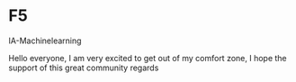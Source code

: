 # F5
IA-Machinelearning

Hello everyone, 
I am very excited to get out of my comfort zone, I hope the support of this great community
regards
